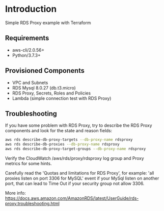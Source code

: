 # Introduction

Simple RDS Proxy example with Terraform

## Requirements
* aws-cli/2.0.56+
* Python/3.7.3+

## Provisioned Components
* VPC and Subnets
* RDS Mysql 8.0.27 (db.t3.micro)
* RDS Proxy, Secrets, Roles and Policies
* Lambda (simple connection test with RDS Proxy)

## Troubleshooting

If you have some problem with RDS Proxy, try to describe the RDS Proxy components and look for the state and reason fields:

```sh
aws rds describe-db-proxy-targets --db-proxy-name rdsproxy
aws rds describe-db-proxies --db-proxy-name rdsproxy
aws rds describe-db-proxy-target-groups --db-proxy-name rdsproxy
```

Verify the CloudWatch /aws/rds/proxy/rdsproxy log group and Proxy metrics for some hints.

Carefully read the 'Quotas and limitations for RDS Proxy', for example: 'all proxies listen on port 3306 for MySQL' event if your MySql listen on another port, that can lead to Time Out if your security group not allow 3306.

More info: https://docs.aws.amazon.com/AmazonRDS/latest/UserGuide/rds-proxy.troubleshooting.html
